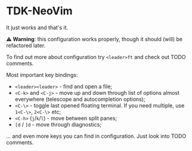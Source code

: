 # TDK-NeoVim 

It just works and that's it.

**⚠️ Warning**: this configuration works properly, though it should (will) be refactored later. 

To find out more about configuration try `<leader>ft` and check out TODO comments.

Most important key bindings:

- `<leader><leader>` - find and open a file;
- `<C-k>` and `<C-j>` - move up and down through list of options almost everywhere (telescope and autocompletion options);
- `<C-\>` - toggle last opened floating terminal. If you need multiple, use `1<C-\>`, `2<C-\>` etc;
- `<C-h>` (`j`/`k`/`l`) - move between split panes;
- `[d` / `]d` - move through diagnostics;

... and even more keys you can find in configuration. Just look into TODO comments.
